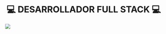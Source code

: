 <div align="center">
    <h1>💻 DESARROLLADOR FULL STACK 💻</h1>
</div>

<img align="center" src="https://github.com/saviomartin/saviomartin/blob/master/assets/connect.png?raw=true"/>
